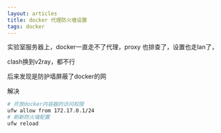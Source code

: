 ```yaml
---
layout: articles
title: docker 代理防火墙设置
tags: docker
---
```




实验室服务器上，docker一直走不了代理，proxy 也排查了，设置也走lan了，

clash换到v2ray，都不行

后来发现是防护墙屏蔽了docker的网

解决

```bash
# 开放docker内容器的访问权限
ufw allow from 172.17.0.1/24
# 刷新防火墙配置
ufw reload
```